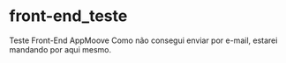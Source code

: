 # front-end_teste
Teste Front-End AppMoove
Como não consegui enviar por e-mail, estarei mandando por aqui mesmo.
